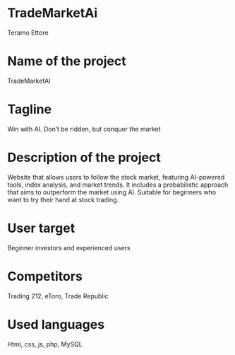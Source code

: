 # TradeMarketAi
Teramo Ettore

# Name of the project
TradeMarketAI

# Tagline
Win with AI. Don’t be ridden, but conquer the market

# Description of the project
Website that allows users to follow the stock market, featuring AI-powered tools, index analysis, and market trends. It includes a probabilistic approach that aims to outperform the market using AI. Suitable for beginners who want to try their hand at stock trading.

# User target
Beginner investors and experienced users

# Competitors
Trading 212, eToro, Trade Republic

# Used languages
Html, css, js, php, MySQL

